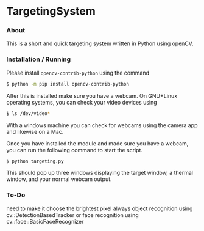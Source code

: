 # TargetingSystem

### About
This is a short and quick targeting system written in Python using openCV.

### Installation / Running
Please install `opencv-contrib-python` using the command
```bash
$ python -m pip install opencv-contrib-python
```


After this is installed make sure you have a webcam. On GNU+Linux operating systems, you can check your video devices using
```bash
$ ls /dev/video*
```
With a windows machine you can check for webcams using the camera app and likewise on a Mac.


Once you have installed the module and made sure you have a webcam, you can run the following command to start the script.
```bash
$ python targeting.py
```
This should pop up three windows displaying the target window, a thermal window, and your normal webcam output.

### To-Do
  need to make it choose the brightest pixel always
  object recognition using cv::DetectionBasedTracker or
  face recognition using cv::face::BasicFaceRecognizer
